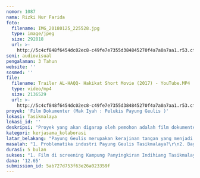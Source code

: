 ```yaml
---
nomor: 1087
nama: Rizki Nur Farida
foto:
  filename: IMG_20180125_225528.jpg
  type: image/jpeg
  size: 292818
  url: >-
    http://5c4cf848f6454dc02ec8-c49fe7e7355d384845270f4a7a0a7aa1.r53.cf2.rackcdn.com/4a2c153b-411b-4cbe-a556-eea1feebe143/IMG_20180125_225528.jpg
seni: audiovisual
pengalaman: 3 Tahun
website: ''
sosmed: ''
file:
  filename: Trailer AL-HAQQ- Hakikat Short Movie (2017) - YouTube.MP4
  type: video/mp4
  size: 2136529
  url: >-
    http://5c4cf848f6454dc02ec8-c49fe7e7355d384845270f4a7a0a7aa1.r53.cf2.rackcdn.com/0780705f-1416-4015-8fe2-a217e553c4c1/Trailer%20AL-HAQQ-%20Hakikat%20Short%20Movie%20(2017)%20-%20YouTube.MP4
proyek: 'Film Dokumenter (Mak Iyah : Pelukis Payung Geulis )'
lokasi: Tasikmalaya
lokasi_id: ''
deskripsi: "Proyek yang akan digarap oleh pemohon adalah film dokumenter berdurasi 24 – 30 menit. Film ini akan menampilkan mengenai sosok seorang wanita lanjut usia yang masih setia dengan pekerjaannya. Sosok tersebut adalah Mak Iyah, yang digadang sebagai pelukis payung geulis wanita “terakhir” di Tasikmalaya. Saat ini, Mak Iyah tidak hanya berjuang menjadi pelukis payung geulis, lebih dari itu Mak Iyah mengemban tanggungjawab untuk mempertahankan ikon kota ini dari ancaman kepunahan. Oleh sebab itu, sudah seharusnya apa yang dirasakan Mak Iyah dibagi kepada banyak orang. \r\n\r\nMelalui proyek ini, pemohon ingin memberikan pandangan terkait keberlangsungan kerajinan tangan yang menjadi ikon Kota santri ini. Pemohon ingin memunculkan berbagai problematika yang dihadapi industri payung geulis. Khususnya melalui sudut pandang Mak Iyah selaku pelukis payung geulis wanita yang tersisa saat ini. Meskipun isu yang dikembangkan, bukan sesuatu yang benar-benar baru, namun melalui proyek ini pemohon ingin berkontribusi terhadap industri payung geulis demi mengedukasi masyarakat Tasikmalaya. \r\n\r\nFilm ini akan digarap oleh sebuah tim produksi yang keseluruhannya wanita. Hal ini menjadi tantangan bagi pemohon untuk mewujudkan karya yang secara menyeluruh dari-untuk-oleh wanita. \r\n"
kategori: kerjasama_kolaborasi
latar_belakang: "Payung Geulis merupakan kerajinan tangan yang menjadi ikon Tasikmalaya. Pada mulanya payung geulis merupakan bagian dari fashion wanita Priangan. Proyek ini merupakan inisiasi pemohon untuk menghasilkan karya sesuai bidang yang digeluti. \r\n\r\nDisamping itu, Tasikmalaya merupakan Kota kelahiran pemohon. Sehingga terdapat semangat tersendiri untuk memberikan sesuatu pada daerah asal. Meskipun pemohon tumbuh di Kota Kembang, namun diharapkan melalui hal inilah, pemohon dapat memberikan sedikit kontribusi melalui sebuah karya film. Bagi pemohon, segala sesuatu akan kembali ke asal. Begitupula dengan proyek ini. Pemohon sangat berharap proyek ini menjadi titik balik untuk kembali secara personal namun memiliki kepentingan secara umum.  \r\n\r\nHal lain yang lebih penting adalah, Mak Iyah sebagai objek film dirasa mampu memberikan inspirasi kepada para wanita. Sosoknya yang digadang sebagai pelukis payung geulis wanita terakhir, menjadi poin penting yang ingin pula disajikan. Loyalitas dalam berkarya membuatnya patut mendapat apresiasi. Banyak orang yang telah menunjukkan apresiasinya melalui bidangnya masing-masing. Hal ini semakin mendorong pemohon untuk mengenalkan kerajinan khas Tasikmalaya beserta sekelumit ancaman yang tengah dihadapi. \r\n"
masalah: "1. Problematika industri Payung Geulis Tasikmalaya?\r\n2. Bagaimana perjalanan Mak Iyah selama menjadi pelukis payung geulis Tasikmalaya? \r\n3. Perasaan Mak Iyah sebagai pelukis payung geulis Tasikmalaya yang tersisa saat ini?\r\n"
durasi: 5 bulan
sukses: "1. Film di screening Kampung Panyingkiran Indihiang Tasikmalaya dengan konsep layar tancep\r\n2. Film menjadi rujukan bagi individu/instansi pemerintah/swasta dalam kegiatan yang berkiatan dengan pelestarian budaya/seni daerah\r\n3. Film mausk nominasi festival film/ di screnning di luar lokasi proyek"
dana: '12.65'
submission_id: 5ab727d753f63e26a023359f
---
```

